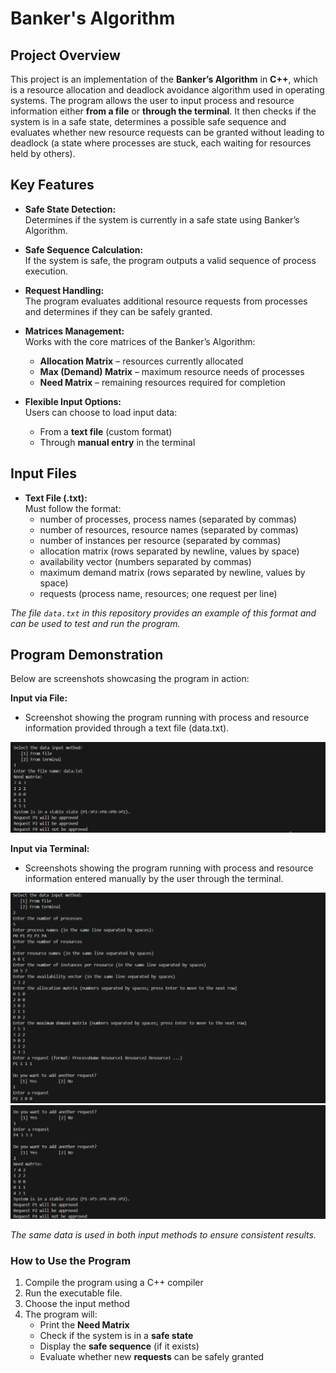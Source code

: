 # Banker's Algorithm

## Project Overview

This project is an implementation of the **Banker’s Algorithm** in **C++**, which is a resource allocation and deadlock avoidance algorithm used in operating systems. The program allows the user to input process and resource information either **from a file** or **through the terminal**. It then checks if the system is in a safe state, determines a possible safe sequence and evaluates whether new resource requests can be granted without leading to deadlock (a state where processes are stuck, each waiting for resources held by others).

## Key Features

- **Safe State Detection:**  
  Determines if the system is currently in a safe state using Banker’s Algorithm.

- **Safe Sequence Calculation:**  
  If the system is safe, the program outputs a valid sequence of process execution.

- **Request Handling:**  
  The program evaluates additional resource requests from processes and determines if they can be safely granted.

- **Matrices Management:**  
  Works with the core matrices of the Banker’s Algorithm:
  - **Allocation Matrix** – resources currently allocated  
  - **Max (Demand) Matrix** – maximum resource needs of processes  
  - **Need Matrix** – remaining resources required for completion  

- **Flexible Input Options:**  
  Users can choose to load input data:
  - From a **text file** (custom format)
  - Through **manual entry** in the terminal

## Input Files

- **Text File (.txt):**  
  Must follow the format:
  - number of processes, process names (separated by commas)
  - number of resources, resource names (separated by commas)
  - number of instances per resource (separated by commas)
  - allocation matrix (rows separated by newline, values by space)
  - availability vector (numbers separated by commas)
  - maximum demand matrix (rows separated by newline, values by space)
  - requests (process name, resources; one request per line) 

*The file `data.txt` in this repository provides an example of this format and can be used to test and run the program.*

## Program Demonstration

Below are screenshots showcasing the program in action:

**Input via File:**
- Screenshot showing the program running with process and resource information provided through a text file (data.txt).

![Program screenshot1](screenshots/screenshot1.PNG)

**Input via Terminal:**
- Screenshots showing the program running with process and resource information entered manually by the user through the terminal.

![Program screenshot2](screenshots/screenshot2.PNG)
![Program screenshot3](screenshots/screenshot3.PNG)

*The same data is used in both input methods to ensure consistent results.*

### How to Use the Program

1. Compile the program using a C++ compiler
2. Run the executable file.  
3. Choose the input method 
4. The program will:  
   - Print the **Need Matrix**  
   - Check if the system is in a **safe state**  
   - Display the **safe sequence** (if it exists)  
   - Evaluate whether new **requests** can be safely granted  